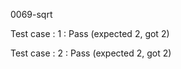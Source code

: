 
0069-sqrt


Test case : 1 : Pass
 (expected 2, got 2)



Test case : 2 : Pass
 (expected 2, got 2)


